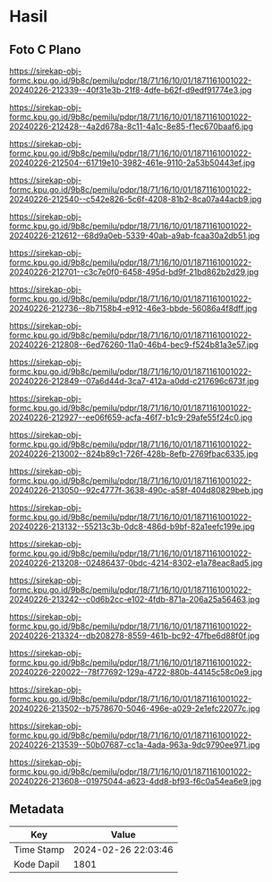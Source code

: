 # Hasil

## Foto C Plano

https://sirekap-obj-formc.kpu.go.id/9b8c/pemilu/pdpr/18/71/16/10/01/1871161001022-20240226-212339--40f31e3b-21f8-4dfe-b62f-d9edf91774e3.jpg

https://sirekap-obj-formc.kpu.go.id/9b8c/pemilu/pdpr/18/71/16/10/01/1871161001022-20240226-212428--4a2d678a-8c11-4a1c-8e85-f1ec670baaf6.jpg

https://sirekap-obj-formc.kpu.go.id/9b8c/pemilu/pdpr/18/71/16/10/01/1871161001022-20240226-212504--61719e10-3982-461e-9110-2a53b50443ef.jpg

https://sirekap-obj-formc.kpu.go.id/9b8c/pemilu/pdpr/18/71/16/10/01/1871161001022-20240226-212540--c542e826-5c6f-4208-81b2-8ca07a44acb9.jpg

https://sirekap-obj-formc.kpu.go.id/9b8c/pemilu/pdpr/18/71/16/10/01/1871161001022-20240226-212612--68d9a0eb-5339-40ab-a9ab-fcaa30a2db51.jpg

https://sirekap-obj-formc.kpu.go.id/9b8c/pemilu/pdpr/18/71/16/10/01/1871161001022-20240226-212701--c3c7e0f0-6458-495d-bd9f-21bd862b2d29.jpg

https://sirekap-obj-formc.kpu.go.id/9b8c/pemilu/pdpr/18/71/16/10/01/1871161001022-20240226-212736--8b7158b4-e912-46e3-bbde-56086a4f8dff.jpg

https://sirekap-obj-formc.kpu.go.id/9b8c/pemilu/pdpr/18/71/16/10/01/1871161001022-20240226-212808--6ed76260-11a0-46b4-bec9-f524b81a3e57.jpg

https://sirekap-obj-formc.kpu.go.id/9b8c/pemilu/pdpr/18/71/16/10/01/1871161001022-20240226-212849--07a6d44d-3ca7-412a-a0dd-c217696c673f.jpg

https://sirekap-obj-formc.kpu.go.id/9b8c/pemilu/pdpr/18/71/16/10/01/1871161001022-20240226-212927--ee06f659-acfa-46f7-b1c9-29afe55f24c0.jpg

https://sirekap-obj-formc.kpu.go.id/9b8c/pemilu/pdpr/18/71/16/10/01/1871161001022-20240226-213002--824b89c1-726f-428b-8efb-2769fbac6335.jpg

https://sirekap-obj-formc.kpu.go.id/9b8c/pemilu/pdpr/18/71/16/10/01/1871161001022-20240226-213050--92c4777f-3638-490c-a58f-404d80829beb.jpg

https://sirekap-obj-formc.kpu.go.id/9b8c/pemilu/pdpr/18/71/16/10/01/1871161001022-20240226-213132--55213c3b-0dc8-486d-b9bf-82a1eefc199e.jpg

https://sirekap-obj-formc.kpu.go.id/9b8c/pemilu/pdpr/18/71/16/10/01/1871161001022-20240226-213208--02486437-0bdc-4214-8302-e1a78eac8ad5.jpg

https://sirekap-obj-formc.kpu.go.id/9b8c/pemilu/pdpr/18/71/16/10/01/1871161001022-20240226-213242--c0d6b2cc-e102-4fdb-871a-206a25a56463.jpg

https://sirekap-obj-formc.kpu.go.id/9b8c/pemilu/pdpr/18/71/16/10/01/1871161001022-20240226-213324--db208278-8559-461b-bc92-47fbe6d88f0f.jpg

https://sirekap-obj-formc.kpu.go.id/9b8c/pemilu/pdpr/18/71/16/10/01/1871161001022-20240226-220022--78f77692-129a-4722-880b-44145c58c0e9.jpg

https://sirekap-obj-formc.kpu.go.id/9b8c/pemilu/pdpr/18/71/16/10/01/1871161001022-20240226-213502--b7578670-5046-496e-a029-2e1efc22077c.jpg

https://sirekap-obj-formc.kpu.go.id/9b8c/pemilu/pdpr/18/71/16/10/01/1871161001022-20240226-213539--50b07687-cc1a-4ada-963a-9dc9790ee971.jpg

https://sirekap-obj-formc.kpu.go.id/9b8c/pemilu/pdpr/18/71/16/10/01/1871161001022-20240226-213608--01975044-a623-4dd8-bf93-f6c0a54ea6e9.jpg


## Metadata

| Key        | Value               |
| ---------- | ------------------- |
| Time Stamp | 2024-02-26 22:03:46 |
| Kode Dapil | 1801                |



